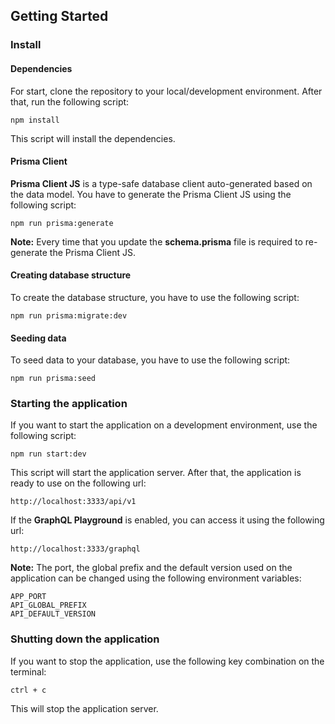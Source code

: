 ## Getting Started

### Install

#### Dependencies

For start, clone the repository to your local/development environment. After that, run the following script:

```shell
npm install
```

This script will install the dependencies.

#### Prisma Client

**Prisma Client JS** is a type-safe database client auto-generated based on the data model. You have to generate the Prisma Client JS using the following script:

```shell
npm run prisma:generate
```

**Note:** Every time that you update the **schema.prisma** file is required to re-generate the Prisma Client JS.

#### Creating database structure

To create the database structure, you have to use the following script:

```shell
npm run prisma:migrate:dev
```

#### Seeding data

To seed data to your database, you have to use the following script:

```shell
npm run prisma:seed
```

### Starting the application

If you want to start the application on a development environment, use the following script:

```shell
npm run start:dev
```

This script will start the application server. After that, the application is ready to use on the following url:

```shell
http://localhost:3333/api/v1
```

If the **GraphQL Playground** is enabled, you can access it using the following url:

```shell
http://localhost:3333/graphql
```

**Note:** The port, the global prefix and the default version used on the application can be changed using the following environment variables:

```
APP_PORT
API_GLOBAL_PREFIX
API_DEFAULT_VERSION
```

### Shutting down the application

If you want to stop the application, use the following key combination on the terminal:

`ctrl + c`

This will stop the application server.
